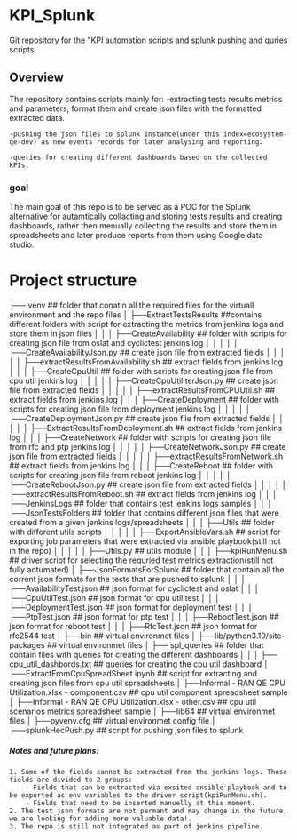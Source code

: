 # KPI_Splunk
Git repository for the "KPI automation scripts and splunk pushing and quries scripts.

## Overview

The repository contains scripts mainly for:
    -extracting tests results metrics and parameters, format them and create json 
     files with the formatted extracted data.

    -pushing the json files to splunk instance(under this index=ecosystem-qe-dev) as new events records for later analysing and reporting.

    -queries for creating different dashboards based on the collected KPIs.

### goal
The main goal of this repo is to be served as a POC for the Splunk alternative for autamtically collacting and storing tests results and creating dashboards,
rather then menually collecting the results and store them in spreadsheets and later produce reports from them using Google data studio.


# Project structure

├── venv                                                        ## folder that conatin all the required files for the virtuall environment and the repo files
│   ├──ExtractTestsResults                                      ##contains different folders with script for extracting the metrics from jenkins logs and store them in json files
│   │   │   ├──CreateAvailability                               ## folder with scripts for creating json file from oslat and cyclictest jenkins log
│   │   │   │   │   ├──CreateAvailabilityJson.py                ## create json file from extracted fields
│   │   │   │   │   ├──extractResultsFromAvailability.sh        ## extract fields from jenkins log
│   │   │   ├──CreateCpuUtil                                    ## folder with scripts for creating json file from cpu util jenkins log
│   │   │   │   │   ├──CreateCpuUtilIterJson.py                 ## create json file from extracted fields
│   │   │   │   │   ├──extractResultsFromCPUUtil.sh             ## extract fields from jenkins log
│   │   │   ├──CreateDeployment                                 ## folder with scripts for creating json file from deployment jenkins log
│   │   │   │   │   ├──CreateDeploymentJson.py                  ## create json file from extracted fields
│   │   │   │   │   ├──ExtractResultsFromDeployment.sh          ## extract fields from jenkins log
│   │   │   ├──CreateNetwork                                    ## folder with scripts for creating json file from rfc and ptp jenkins log
│   │   │   │   │   ├──CreateNetworkJson.py                     ## create json file from extracted fields
│   │   │   │   │   ├──extractResultsFromNetwork.sh             ## extract fields from jenkins log
│   │   │   ├──CreateReboot                                     ## folder with scripts for creating json file from reboot jenkins log
│   │   │   │   │   ├──CreateRebootJson.py                      ## create json file from extracted fields
│   │   │   │   │   ├──extractResultsFromReboot.sh              ## extract fields from jenkins log
│   │   │   ├──JenkinsLogs                                      ## folder that contains test jenkins logs samples
│   │   │   ├──JsonTestsFolders                                 ## folder that contains different json files that were created from a given jenkins logs/spreadsheets
│   │   │   ├──Utils                                            ## folder with different utils scripts
│   │   │   │   │   ├──ExportAnsibleVars.sh                     ## script for exporting job parameters that were extracted via ansible playbook(still not in the repo)
│   │   │   │   │   ├──Utils.py                                 ## utils module 
│   │   │   ├──kpiRunMenu.sh                                    ## driver script for selecting the requried test metrics extraction(still not fully aotumated)
│   ├──JsonFormatsForSplunk                                     ##  folder that contain all the corrent json formats for the tests that are pushed to splunk
│   │   │   ├──AvailabilityTest.json                            ## json format for cyclictest and oslat
│   │   │   ├──CpuUtilTest.json                                 ## json format for cpu util test
│   │   │   ├──DeploymentTest.json                              ## json format for deployment test
│   │   │   ├──PtpTest.json                                     ## json format for ptp test
│   │   │   ├──RebootTest.json                                  ## json format for reboot test
│   │   │   ├──RfcTest.json                                     ## json format for rfc2544 test
│   ├──bin                                                      ## virtual environmet files
│   ├──lib/python3.10/site-packages                             ## virtual environmet files
│   ├── spl_queries                                             ## folder that contain files with queries for creating the different dashboards
│   │   │   ├── cpu_util_dashbords.txt                          ## queries for creating the cpu util dashboard
│   ├──ExtractFromCpuSpreadSheet.ipynb                          ## script for extracting and creating json files from cpu util spreadsheets
│   ├──Informal - RAN QE CPU Utilization.xlsx - component.csv   ## cpu util component spreadsheet sample
│   ├──Informal - RAN QE CPU Utilization.xlsx - other.csv       ## cpu util scenarios metrics spreadsheet sample
│   ├──lib64                                                    ## virtual environmet files
│   ├──pyvenv.cfg                                               ## virtual environmet config file
│   ├──splunkHecPush.py                                         ## script for pushing json files to splunk

##### Notes and future plans:
    1. Some of the fields cannot be extracted from the jenkins logs. Those fields are divided to 2 groups:
        - Fields that can be extracted via exsited ansible playbook and to be exported as env variables to the driver script(kpiRunMenu.sh).
        - Fields that need to be inserted manuelly at this moment.
    2. The test json formats are not permant and may change in the future, we are looking for adding more valuable data!.
    3. The repo is still not integrated as part of jenkins pipeline.